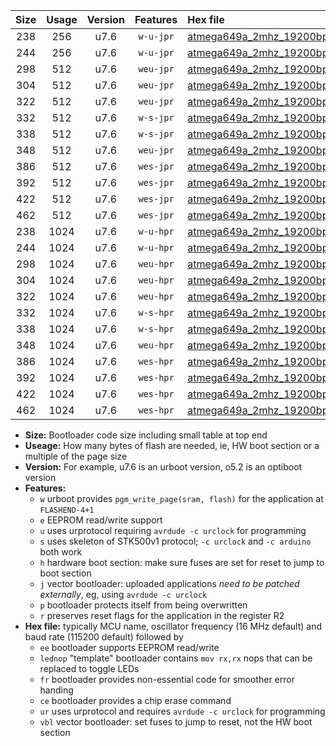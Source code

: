 |Size|Usage|Version|Features|Hex file|
|:-:|:-:|:-:|:-:|:--|
|238|256|u7.6|`w-u-jpr`|[atmega649a_2mhz_19200bps_ur_vbl.hex](https://raw.githubusercontent.com/stefanrueger/urboot/main/atmega649a_2mhz_19200bps_ur_vbl.hex)|
|244|256|u7.6|`w-u-jpr`|[atmega649a_2mhz_19200bps_lednop_ur_vbl.hex](https://raw.githubusercontent.com/stefanrueger/urboot/main/atmega649a_2mhz_19200bps_lednop_ur_vbl.hex)|
|298|512|u7.6|`weu-jpr`|[atmega649a_2mhz_19200bps_ee_ur_vbl.hex](https://raw.githubusercontent.com/stefanrueger/urboot/main/atmega649a_2mhz_19200bps_ee_ur_vbl.hex)|
|304|512|u7.6|`weu-jpr`|[atmega649a_2mhz_19200bps_ee_lednop_ur_vbl.hex](https://raw.githubusercontent.com/stefanrueger/urboot/main/atmega649a_2mhz_19200bps_ee_lednop_ur_vbl.hex)|
|322|512|u7.6|`weu-jpr`|[atmega649a_2mhz_19200bps_ee_lednop_fr_ur_vbl.hex](https://raw.githubusercontent.com/stefanrueger/urboot/main/atmega649a_2mhz_19200bps_ee_lednop_fr_ur_vbl.hex)|
|332|512|u7.6|`w-s-jpr`|[atmega649a_2mhz_19200bps_vbl.hex](https://raw.githubusercontent.com/stefanrueger/urboot/main/atmega649a_2mhz_19200bps_vbl.hex)|
|338|512|u7.6|`w-s-jpr`|[atmega649a_2mhz_19200bps_lednop_vbl.hex](https://raw.githubusercontent.com/stefanrueger/urboot/main/atmega649a_2mhz_19200bps_lednop_vbl.hex)|
|348|512|u7.6|`weu-jpr`|[atmega649a_2mhz_19200bps_ee_lednop_fr_ce_ur_vbl.hex](https://raw.githubusercontent.com/stefanrueger/urboot/main/atmega649a_2mhz_19200bps_ee_lednop_fr_ce_ur_vbl.hex)|
|386|512|u7.6|`wes-jpr`|[atmega649a_2mhz_19200bps_ee_vbl.hex](https://raw.githubusercontent.com/stefanrueger/urboot/main/atmega649a_2mhz_19200bps_ee_vbl.hex)|
|392|512|u7.6|`wes-jpr`|[atmega649a_2mhz_19200bps_ee_lednop_vbl.hex](https://raw.githubusercontent.com/stefanrueger/urboot/main/atmega649a_2mhz_19200bps_ee_lednop_vbl.hex)|
|422|512|u7.6|`wes-jpr`|[atmega649a_2mhz_19200bps_ee_lednop_fr_vbl.hex](https://raw.githubusercontent.com/stefanrueger/urboot/main/atmega649a_2mhz_19200bps_ee_lednop_fr_vbl.hex)|
|462|512|u7.6|`wes-jpr`|[atmega649a_2mhz_19200bps_ee_lednop_fr_ce_vbl.hex](https://raw.githubusercontent.com/stefanrueger/urboot/main/atmega649a_2mhz_19200bps_ee_lednop_fr_ce_vbl.hex)|
|238|1024|u7.6|`w-u-hpr`|[atmega649a_2mhz_19200bps_ur.hex](https://raw.githubusercontent.com/stefanrueger/urboot/main/atmega649a_2mhz_19200bps_ur.hex)|
|244|1024|u7.6|`w-u-hpr`|[atmega649a_2mhz_19200bps_lednop_ur.hex](https://raw.githubusercontent.com/stefanrueger/urboot/main/atmega649a_2mhz_19200bps_lednop_ur.hex)|
|298|1024|u7.6|`weu-hpr`|[atmega649a_2mhz_19200bps_ee_ur.hex](https://raw.githubusercontent.com/stefanrueger/urboot/main/atmega649a_2mhz_19200bps_ee_ur.hex)|
|304|1024|u7.6|`weu-hpr`|[atmega649a_2mhz_19200bps_ee_lednop_ur.hex](https://raw.githubusercontent.com/stefanrueger/urboot/main/atmega649a_2mhz_19200bps_ee_lednop_ur.hex)|
|322|1024|u7.6|`weu-hpr`|[atmega649a_2mhz_19200bps_ee_lednop_fr_ur.hex](https://raw.githubusercontent.com/stefanrueger/urboot/main/atmega649a_2mhz_19200bps_ee_lednop_fr_ur.hex)|
|332|1024|u7.6|`w-s-hpr`|[atmega649a_2mhz_19200bps.hex](https://raw.githubusercontent.com/stefanrueger/urboot/main/atmega649a_2mhz_19200bps.hex)|
|338|1024|u7.6|`w-s-hpr`|[atmega649a_2mhz_19200bps_lednop.hex](https://raw.githubusercontent.com/stefanrueger/urboot/main/atmega649a_2mhz_19200bps_lednop.hex)|
|348|1024|u7.6|`weu-hpr`|[atmega649a_2mhz_19200bps_ee_lednop_fr_ce_ur.hex](https://raw.githubusercontent.com/stefanrueger/urboot/main/atmega649a_2mhz_19200bps_ee_lednop_fr_ce_ur.hex)|
|386|1024|u7.6|`wes-hpr`|[atmega649a_2mhz_19200bps_ee.hex](https://raw.githubusercontent.com/stefanrueger/urboot/main/atmega649a_2mhz_19200bps_ee.hex)|
|392|1024|u7.6|`wes-hpr`|[atmega649a_2mhz_19200bps_ee_lednop.hex](https://raw.githubusercontent.com/stefanrueger/urboot/main/atmega649a_2mhz_19200bps_ee_lednop.hex)|
|422|1024|u7.6|`wes-hpr`|[atmega649a_2mhz_19200bps_ee_lednop_fr.hex](https://raw.githubusercontent.com/stefanrueger/urboot/main/atmega649a_2mhz_19200bps_ee_lednop_fr.hex)|
|462|1024|u7.6|`wes-hpr`|[atmega649a_2mhz_19200bps_ee_lednop_fr_ce.hex](https://raw.githubusercontent.com/stefanrueger/urboot/main/atmega649a_2mhz_19200bps_ee_lednop_fr_ce.hex)|

- **Size:** Bootloader code size including small table at top end
- **Useage:** How many bytes of flash are needed, ie, HW boot section or a multiple of the page size
- **Version:** For example, u7.6 is an urboot version, o5.2 is an optiboot version
- **Features:**
  + `w` urboot provides `pgm_write_page(sram, flash)` for the application at `FLASHEND-4+1`
  + `e` EEPROM read/write support
  + `u` uses urprotocol requiring `avrdude -c urclock` for programming
  + `s` uses skeleton of STK500v1 protocol; `-c urclock` and `-c arduino` both work
  + `h` hardware boot section: make sure fuses are set for reset to jump to boot section
  + `j` vector bootloader: uploaded applications *need to be patched externally*, eg, using `avrdude -c urclock`
  + `p` bootloader protects itself from being overwritten
  + `r` preserves reset flags for the application in the register R2
- **Hex file:** typically MCU name, oscillator frequency (16 MHz default) and baud rate (115200 default) followed by
  + `ee` bootloader supports EEPROM read/write
  + `lednop` "template" bootloader contains `mov rx,rx` nops that can be replaced to toggle LEDs
  + `fr` bootloader provides non-essential code for smoother error handing
  + `ce` bootloader provides a chip erase command
  + `ur` uses urprotocol and requires `avrdude -c urclock` for programming
  + `vbl` vector bootloader: set fuses to jump to reset, not the HW boot section
